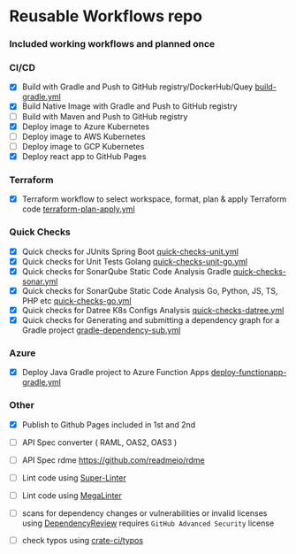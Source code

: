 # Reusable Workflows repo 

### Included working workflows and planned once

### CI/CD

- [x] Build with Gradle and Push to GitHub registry/DockerHub/Quey  [build-gradle.yml](.github/workflows/build-gradle.yml)
- [x] Build Native Image with Gradle and Push to GitHub registry 
- [ ] Build with Maven and Push to GitHub registry 
- [x] Deploy image to Azure Kubernetes  
- [ ] Deploy image to AWS Kubernetes
- [ ] Deploy image to GCP Kubernetes
- [x] Deploy react app to GitHub Pages

### Terraform

- [x] Terraform workflow to select workspace, format, plan & apply Terraform code [terraform-plan-apply.yml](.github/workflows/terraform-plan-apply.yml)

### Quick Checks 

- [x] Quick checks for JUnits Spring Boot [quick-checks-unit.yml](.github/workflows/quick-checks-unit.yml)
- [x] Quick checks for Unit Tests Golang [quick-checks-unit-go.yml](.github/workflows/quick-checks-unit-go.yml)
- [x] Quick checks for SonarQube Static Code Analysis Gradle [quick-checks-sonar.yml](.github/workflows/quick-checks-sonar.yml)
- [x] Quick checks for SonarQube Static Code Analysis Go, Python, JS, TS, PHP etc [quick-checks-go.yml](.github/workflows/quick-checks-sonar-go.yml)
- [x] Quick checks for Datree K8s Configs Analysis [quick-checks-datree.yml](.github/workflows/quick-checks-datree.yml)
- [x] Quick checks for Generating and submitting a dependency graph for a Gradle project [gradle-dependency-sub.yml](.github/workflows/gradle-dependency-sub.yml)

### Azure 
- [x] Deploy Java Gradle project to Azure Function Apps [deploy-functionapp-gradle.yml](.github/workflows/deploy-functionapp-gradle.yml)

### Other

- [x] Publish to Github Pages included in 1st and 2nd
- [ ] API Spec converter ( RAML, OAS2, OAS3 )
- [ ] API Spec rdme <https://github.com/readmeio/rdme>

- [ ] Lint code using [Super-Linter](https://github.com/super-linter/super-linter)
- [ ] Lint code using [MegaLinter](https://github.com/oxsecurity/megalinter)
- [ ] scans for dependency changes or vulnerabilities or invalid licenses using [DependencyReview](https://github.com/actions/dependency-review-action)
      requires `GitHub Advanced Security` license
- [ ] check typos using [crate-ci/typos](https://github.com/crate-ci/typos)

